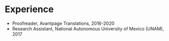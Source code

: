 # Experience

- Proofreader, Avantpage Translations, 2016-2020
- Research Assistant, National Autonomous University of Mexico (UNAM), 2017